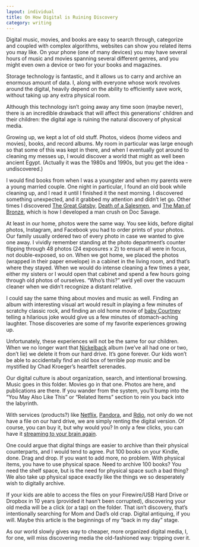 ```yaml
---
layout: individual
title: On How Digital is Ruining Discovery
category: writing
---
```


Digital music, movies, and books are easy to search through, categorize and coupled with complex algorithms, websites can show you related items you may like. On your phone (one of many devices) you may have several hours of music and movies spanning several different genres, and you might even own a device or two for your books and magazines.

Storage technology is fantastic, and it allows us to carry and archive an enormous amount of data. I, along with everyone whose work revolves around the digital, heavily depend on the ability to efficiently save work, without taking up any extra physical room. 

Although this technology isn’t going away any time soon (maybe never), there is an incredible drawback that will affect this generations’ children and their children: the digital age is ruining the natural discovery of physical media.

Growing up, we kept a lot of old stuff. Photos, videos (home videos and movies), books, and record albums. My room in particular was large enough so that some of this was kept in there, and when I eventually got around to cleaning my messes up, I would discover a world that might as well been ancient Egypt. (Actually it was the 1980s and 1990s, but you get the idea - undiscovered.)

I would find books from when I was a youngster and when my parents were a young married couple. One night in particular, I found an old book while cleaning up, and I read it until I finished it the next morning. I discovered something unexpected, and it grabbed my attention and didn’t let go. Other times I discovered <a href="http://en.wikipedia.org/wiki/The_Great_Gatsby">The Great Gatsby</a>, <a href="http://en.wikipedia.org/wiki/Death_of_a_Salesman">Death of a Salesmen</a>, and <a href="http://en.wikipedia.org/wiki/Doc_Savage">The Man of Bronze</a>, which is how I developed a man crush on Doc Savage.

At least in our home, photos were the same way. You see kids, before digital photos, Instagram, and Facebook you had to order prints of your photos. Our family usually ordered two of every photo in case we wanted to give one away. I vividly remember standing at the photo department’s counter flipping through 48 photos (24 exposures x 2) to ensure all were in focus, not double-exposed, so on. When we got home, we placed the photos (wrapped in their paper envelope) in a cabinet in the living room, and that’s where they stayed. When we would do intense cleaning a few times a year, either my sisters or I would open that cabinet and spend a few hours going through old photos of ourselves. “Who’s this?” we’d yell over the vacuum cleaner when we didn’t recognize a distant relative. 

I could say the same thing about movies and music as well. Finding an album with interesting visual art would result in playing a few minutes of scratchy classic rock, and finding an old home movie of <a href="http://twitter.com/crushing93" title="The name that my sister and I gave our youngest sibling, referring to her as a baby. Clever, we know. ">baby Courtney</a> telling a hilarious joke would give us a few minutes of stomach-aching laughter. Those discoveries are some of my favorite experiences growing up.

Unfortunately, these experiences will not be the same for our children. When we no longer want that <a href="http://www.youtube.com/watch?feature=player_detailpage&amp;v=BB0DU4DoPP4&amp;noredirect=1#t=01s">Nickelback</a> album (we’ve all had one or two, don’t lie) we delete it from our hard drive. It’s gone forever. Our kids won’t be able to accidentally find an old box of terrible pop music and be mystified by Chad Kroeger’s heartfelt serenades.

Our digital culture is about organization, search, and intentional browsing. Music goes in this folder. Movies go in that one. Photos are here, and publications are there. If you wander from the system, you’ll bump into the “You May Also Like This” or “Related Items” section to rein you back into the labyrinth.

With services (products?) like <a href="http://netflix.com">Netflix</a>, <a href="http://pandora.com">Pandora</a>, and <a href="http://rdio.com">Rdio</a>, not only do we not have a file on our hard drive, we are simply renting the digital version. Of course, you can buy it, but why would you? In only a few clicks, you can have it <a href="http://twitter.com/jasonvanlue/status/205378987344670721">streaming to your brain again</a>.

One could argue that digital things are easier to archive than their physical counterparts, and I would tend to agree. Put 100 books on your Kindle, done. Drag and drop. If you want to add more, no problem. With physical items, you have to use physical space. Need to archive 100 books? You need the shelf space, but is the need for physical space such a bad thing? We also take up physical space exactly like the things we so desperately wish to digitally archive.

If your kids are able to access the files on your Firewire/USB Hard Drive or Dropbox in 10 years (provided it hasn’t been corrupted), discovering your old media will be a click (or a tap) on the folder. That isn’t discovery, that’s intentionally searching for Mom and Dad’s old crap. Digital antiquing, if you will. Maybe this article is the beginnings of my “back in my day” stage.

As our world slowly gives way to cheaper, more organized digital media, I, for one, will miss discovering media the old-fashioned way: tripping over it.
